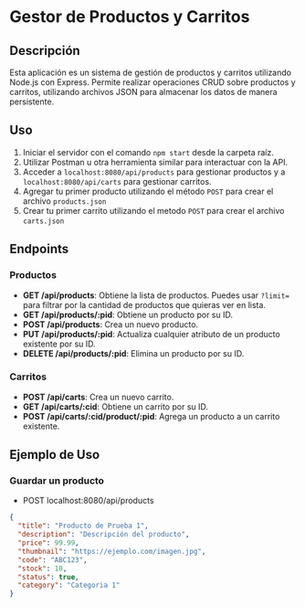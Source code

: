 # Gestor de Productos y Carritos

## Descripción

Esta aplicación es un sistema de gestión de productos y carritos utilizando Node.js con Express. Permite realizar operaciones CRUD sobre productos y carritos, utilizando archivos JSON para almacenar los datos de manera persistente.

## Uso

1. Iniciar el servidor con el comando `npm start` desde la carpeta raíz.
2. Utilizar Postman u otra herramienta similar para interactuar con la API.
3. Acceder a `localhost:8080/api/products` para gestionar productos y a `localhost:8080/api/carts` para gestionar carritos.
4. Agregar tu primer producto utilizando el método `POST` para crear el archivo `products.json`
5. Crear tu primer carrito utilizando el metodo `POST` para crear el archivo `carts.json`

## Endpoints

### Productos

- **GET /api/products**: Obtiene la lista de productos. Puedes usar `?limit=` para filtrar por la cantidad de productos que quieras ver en lista.
- **GET /api/products/:pid**: Obtiene un producto por su ID.
- **POST /api/products**: Crea un nuevo producto.
- **PUT /api/products/:pid**: Actualiza cualquier atributo de un producto existente por su ID.
- **DELETE /api/products/:pid**: Elimina un producto por su ID.

### Carritos

- **POST /api/carts**: Crea un nuevo carrito.
- **GET /api/carts/:cid**: Obtiene un carrito por su ID.
- **POST /api/carts/:cid/product/:pid**: Agrega un producto a un carrito existente.

## Ejemplo de Uso

### Guardar un producto
- POST localhost:8080/api/products
```json
{
  "title": "Producto de Prueba 1",
  "description": "Descripción del producto",
  "price": 99.99,
  "thumbnail": "https://ejemplo.com/imagen.jpg",
  "code": "ABC123",
  "stock": 10,
  "status": true,
  "category": "Categoria 1"
}
```

